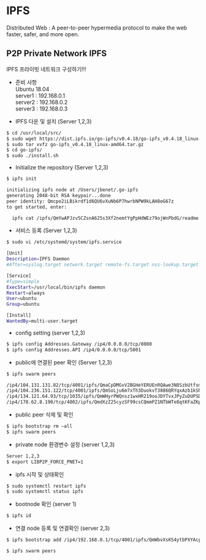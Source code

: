 # IPFS
Distributed Web : A peer-to-peer hypermedia protocol to make the web faster, safer, and more open.


## P2P Private Network IPFS

IPFS 프라이빗 네트워크 구성하기!!!

* 준비 사항  
Ubuntu 18.04  
server1 : 192.168.0.1  
server2 : 192.168.0.2  
server3 : 192.168.0.3  

* IPFS 다운 및 설치 (Server 1,2,3)  
```bash
$ cd /usr/local/src/
$ sudo wget https://dist.ipfs.io/go-ipfs/v0.4.18/go-ipfs_v0.4.18_linux-amd64.tar.gz
$ sudo tar xvfz go-ipfs_v0.4.18_linux-amd64.tar.gz
$ cd go-ipfs/
$ sudo ./install.sh
```

* Initialize the repository (Server 1,2,3)
```bash
$ ipfs init

initializing ipfs node at /Users/jbenet/.go-ipfs
generating 2048-bit RSA keypair...done
peer identity: Qmcpo2iLBikrdf1d6QU6vXuNb6P7hwrbNPW9kLAH8eG67z
to get started, enter:

  ipfs cat /ipfs/QmYwAPJzv5CZsnA625s3Xf2nemtYgPpHdWEz79ojWnPbdG/readme
```

* 서비스 등록 (Server 1,2,3)
```bash
$ sudo vi /etc/systemd/system/ipfs.service

[Unit]
Description=IPFS Daemon
#After=syslog.target network.target remote-fs.target nss-lookup.target

[Service]
#Type=simple
ExecStart=/usr/local/bin/ipfs daemon
Restart=always
User=ubuntu
Group=ubuntu

[Install]
WantedBy=multi-user.target
```

* config setting (server 1,2,3)
```bash
$ ipfs config Addresses.Gateway /ip4/0.0.0.0/tcp/8080
$ ipfs config Addresses.API /ip4/0.0.0.0/tcp/5001
```

* public에 연결된 peer 확인 (Server 1,2,3)
```bash
$ ipfs swarm peers

/ip4/104.131.131.82/tcp/4001/ipfs/QmaCpDMGvV2BGHeYERUEnRQAwe3N8SzbUtfsmvsqQLuvuJ
/ip4/104.236.151.122/tcp/4001/ipfs/QmSoLju6m7xTh3DuokvT3886QRYqxAzb1kShaanJgW36yx
/ip4/134.121.64.93/tcp/1035/ipfs/QmWHyrPWQnsz1wxHR219ooJDYTvxJPyZuDUPSDpdsAovN5
/ip4/178.62.8.190/tcp/4002/ipfs/QmdXzZ25cyzSF99csCQmmPZ1NTbWTe8qtKFaZKpZQPdTFB
```

* public peer 삭제 및 확인
```bash
$ ipfs bootstrap rm —all
$ ipfs swarm peers
```

* private node 환경변수 설정 (server 1,2,3)
```bash
Server 1,2,3
$ export LIBP2P_FORCE_PNET=1
```

* ipfs 시작 및 상태확인
```bash
$ sudo systemctl restart ipfs
$ sudo systemctl status ipfs
```

* bootnode 확인 (server 1)
```bash
$ ipfs id
```

* 연결 node 등록 및 연결확인 (server 2,3)
```bash
$ ipfs bootstrap add /ip4/192.168.0.1/tcp/4001/ipfs/QmWbvXsKS4ytbPXYAcpT6ETusL6dnZsJsDdLgqxdo11NyP

$ ipfs swarm peers
```
